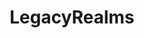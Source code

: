 ---
title: LegacyRealms
crosslinks:
- wowservers
- LegacyMeta
- leagueoflegends
- wow
- modnews
- Nostalrius
- KronosWoW
- needamod
- Felmyst
---